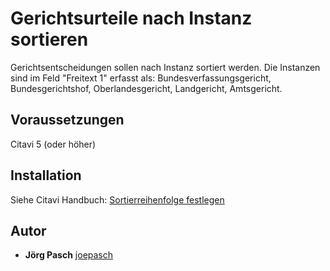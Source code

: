 # Gerichtsurteile nach Instanz sortieren

Gerichtsentscheidungen sollen nach Instanz sortiert werden. Die Instanzen sind im Feld "Freitext 1" erfasst als: Bundesverfassungsgericht, Bundesgerichtshof, Oberlandesgericht, Landgericht, Amtsgericht.

## Voraussetzungen
Citavi 5 (oder höher)

## Installation
Siehe Citavi Handbuch: [Sortierreihenfolge festlegen](https://www1.citavi.com/sub/manual6/de/index.html?cse_sorting_the_bibliography.html)

## Autor

* **Jörg Pasch** [joepasch](https://github.com/joepasch)
